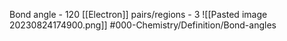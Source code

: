 Bond angle - 120
[[Electron]] pairs/regions - 3
![[Pasted image 20230824174900.png]]
#000-Chemistry/Definition/Bond-angles